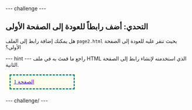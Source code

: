 --- challenge ---

## التحدي: أضف رابطاً للعودة إلى الصفحة الأولى

هل يمكنك إضافة رابط إلى الملف `page2.html` بحيث تنقر عليه للعودة إلى الصفحة الأولى؟

--- hint --- راجع ما قمتَ به في ملف HTML الذي استخدمته لإنشاء رابط إلى الصفحة الثانية.

![لقطة الشاشة](images/magazine-page1-link.png)

--- challenge/ ---